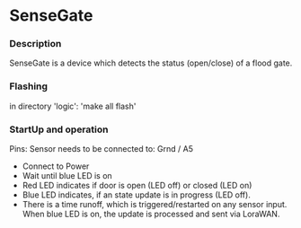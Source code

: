 # SenseGate

### Description
SenseGate is a device which detects the status (open/close) of a flood gate.

### Flashing

in directory 'logic':
'make all flash'

### StartUp and operation

Pins:
Sensor needs to be connected to: Grnd / A5

- Connect to Power
- Wait until blue LED is on
- Red LED indicates if door is open (LED off) or closed (LED on)
- Blue LED indicates, if an state update is in progress (LED off). 
- There is a time runoff, which is triggered/restarted on any sensor input. When blue LED is on, the update is processed and sent via LoraWAN.    

